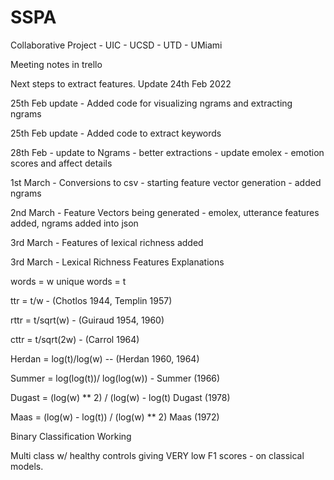 # SSPA
Collaborative Project - UIC - UCSD - UTD - UMiami

Meeting notes in trello 

Next steps to extract features. Update 24th Feb 2022


25th Feb update - Added code for visualizing ngrams and extracting ngrams

25th Feb update - Added code to extract keywords

28th Feb - update to Ngrams - better extractions - update emolex - emotion scores and affect details

1st March - Conversions to csv - starting feature vector generation - added ngrams

2nd March - Feature Vectors being generated - emolex, utterance features added, ngrams added into json

3rd March - Features of lexical richness added

3rd March - Lexical Richness Features Explanations

words = w
unique words = t

ttr = t/w - (Chotlos 1944, Templin 1957)

rttr = t/sqrt(w) - (Guiraud 1954, 1960)

cttr = t/sqrt(2w) - (Carrol 1964)

Herdan = log(t)/log(w) -- (Herdan 1960, 1964)

Summer = log(log(t))/ log(log(w)) - Summer (1966)

Dugast = 	(log(w) ** 2) / (log(w) - log(t) Dugast (1978)

Maas  = (log(w) - log(t)) / (log(w) ** 2) Maas (1972)


Binary Classification Working 

Multi class w/ healthy controls giving VERY low F1 scores - on classical models.
